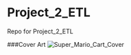 # Project_2_ETL
Repo for Project_2_ETL




###Cover Art
![Super_Mario_Cart_Cover](https://upload.wikimedia.org/wikipedia/en/thumb/3/38/Supermariokart_box.JPG/220px-Supermariokart_box.JPG)